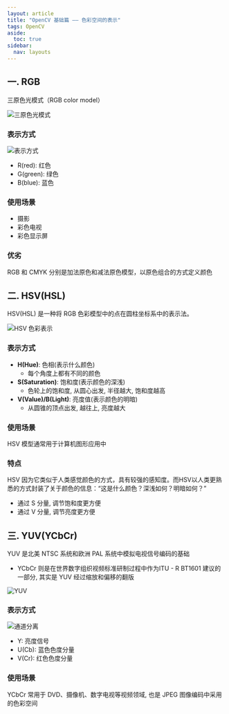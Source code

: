 ```yaml
---
layout: article
title: "OpenCV 基础篇 —— 色彩空间的表示"
tags: OpenCV
aside:
  toc: true
sidebar:
  nav: layouts
---
```


## 一. RGB
三原色光模式（RGB color model）

![三原色光模式](https://i.loli.net/2019/05/29/5cedfa8a23a9784399.jpg)

### 表示方式

![表示方式](https://i.loli.net/2019/05/29/5cedfaa92cf1290074.png)

- R(red): 红色
- G(green): 绿色
- B(blue): 蓝色

### 使用场景
- 摄影
- 彩色电视
- 彩色显示屏

### 优劣
RGB 和 CMYK 分别是加法原色和减法原色模型，以原色组合的方式定义颜色

## 二. HSV(HSL)
HSV(HSL) 是一种将 RGB 色彩模型中的点在圆柱坐标系中的表示法。

![HSV 色彩表示](https://i.loli.net/2019/05/29/5cedfabf1e55635272.png)

### 表示方式
- **H(Hue)**: 色相(表示什么颜色)
  - 每个角度上都有不同的颜色
- **S(Saturation)**: 饱和度(表示颜色的深浅)
  - 色轮上的饱和度, 从圆心出发, 半径越大, 饱和度越高
- **V(Value)/B(Light)**: 亮度值(表示颜色的明暗)
  - 从圆锥的顶点出发, 越往上, 亮度越大

### 使用场景
HSV 模型通常用于计算机图形应用中

### 特点
HSV 因为它类似于人类感觉颜色的方式，具有较强的感知度。而HSV以人类更熟悉的方式封装了关于颜色的信息：“这是什么颜色？深浅如何？明暗如何？”
- 通过 S 分量, 调节饱和度更方便
- 通过 V 分量, 调节亮度更方便

## 三. YUV(YCbCr)
YUV 是北美 NTSC 系统和欧洲 PAL 系统中模拟电视信号编码的基础
- YCbCr 则是在世界数字组织视频标准研制过程中作为ITU - R BT1601 建议的一部分, 其实是 YUV 经过缩放和偏移的翻版

![YUV](https://i.loli.net/2019/05/29/5cee1432d70af25604.jpg)

### 表示方式
![通道分离](https://i.loli.net/2019/05/29/5cee145ab559038087.jpg)

- Y: 亮度信号
- U(Cb): 蓝色色度分量
- V(Cr): 红色色度分量

### 使用场景
YCbCr 常用于 DVD、摄像机、数字电视等视频领域, 也是 JPEG 图像编码中采用的色彩空间